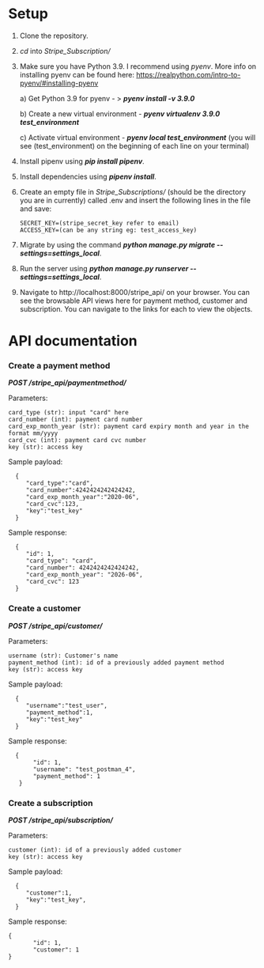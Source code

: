 # Setup 

1. Clone the repository. 
2. _cd_ into _Stripe_Subscription/_
3. Make sure you have Python 3.9. I recommend using _pyenv_. More info on installing pyenv can be found here: https://realpython.com/intro-to-pyenv/#installing-pyenv
   
   a) Get Python 3.9 for pyenv - > ***pyenv install -v 3.9.0***
   
   b) Create a new virtual environment - ***pyenv virtualenv 3.9.0 test_environment***
   
   c) Activate virtual environment - ***pyenv local test_environment***  (you will see (test_environment) on the beginning of each line on your terminal)
   
4. Install pipenv using ***pip install pipenv***.
5. Install dependencies using ***pipenv install***.
6. Create an empty file in _Stripe_Subscriptions/_ (should be the directory you are in currently) called .env and insert the following lines in the file and save:
   ```
   SECRET_KEY=(stripe_secret_key refer to email)
   ACCESS_KEY=(can be any string eg: test_access_key)
    ```
7. Migrate by using the command ***python manage.py migrate --settings=settings_local***.
8. Run the server using ***python manage.py runserver --settings=settings_local***.
9. Navigate to http://localhost:8000/stripe_api/ on your browser. You can see the browsable API views here for payment method, customer and subscription. You can navigate to the links for each to view the objects. 


# API documentation 
### Create a payment method 

***POST /stripe_api/paymentmethod/***

Parameters:

    card_type (str): input "card" here
    card_number (int): payment card number
    card_exp_month_year (str): payment card expiry month and year in the format mm/yyyy
    card_cvc (int): payment card cvc number
    key (str): access key 
   
Sample payload:

      {
         "card_type":"card",
         "card_number":4242424242424242,
         "card_exp_month_year":"2020-06",
         "card_cvc":123,
         "key":"test_key"
      }

Sample response:

      {
         "id": 1,
         "card_type": "card",
         "card_number": 4242424242424242,
         "card_exp_month_year": "2026-06",
         "card_cvc": 123
      }
   
### Create a customer 

***POST /stripe_api/customer/***

Parameters:

    username (str): Customer's name
    payment_method (int): id of a previously added payment method
    key (str): access key 

Sample payload:

      {
         "username":"test_user",
         "payment_method":1,
         "key":"test_key"
      }

Sample response:

      {
           "id": 1,
           "username": "test_postman_4",
           "payment_method": 1
       }
    
### Create a subscription

***POST /stripe_api/subscription/***

Parameters:

    customer (int): id of a previously added customer 
    key (str): access key

Sample payload:

      {
         "customer":1,
         "key":"test_key",
      }
      
Sample response:

    {
           "id": 1,
           "customer": 1
    }
